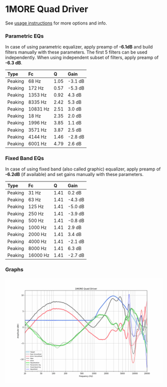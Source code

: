 # 1MORE Quad Driver
See [usage instructions](https://github.com/jaakkopasanen/AutoEq#usage) for more options and info.

### Parametric EQs
In case of using parametric equalizer, apply preamp of **-6.1dB** and build filters manually
with these parameters. The first 5 filters can be used independently.
When using independent subset of filters, apply preamp of **-6.3 dB**.

| Type    | Fc       |    Q | Gain    |
|:--------|:---------|:-----|:--------|
| Peaking | 68 Hz    | 1.05 | -3.1 dB |
| Peaking | 172 Hz   | 0.57 | -5.3 dB |
| Peaking | 1353 Hz  | 0.92 | 4.3 dB  |
| Peaking | 8335 Hz  | 2.42 | 5.3 dB  |
| Peaking | 10831 Hz | 2.51 | 3.0 dB  |
| Peaking | 18 Hz    | 2.35 | 2.0 dB  |
| Peaking | 1996 Hz  | 3.85 | 1.1 dB  |
| Peaking | 3571 Hz  | 3.87 | 2.5 dB  |
| Peaking | 4144 Hz  | 1.46 | -2.8 dB |
| Peaking | 6001 Hz  | 4.79 | 2.6 dB  |

### Fixed Band EQs
In case of using fixed band (also called graphic) equalizer, apply preamp of **-6.2dB**
(if available) and set gains manually with these parameters.

| Type    | Fc       |    Q | Gain    |
|:--------|:---------|:-----|:--------|
| Peaking | 31 Hz    | 1.41 | 0.2 dB  |
| Peaking | 63 Hz    | 1.41 | -4.3 dB |
| Peaking | 125 Hz   | 1.41 | -5.0 dB |
| Peaking | 250 Hz   | 1.41 | -3.9 dB |
| Peaking | 500 Hz   | 1.41 | -0.8 dB |
| Peaking | 1000 Hz  | 1.41 | 2.9 dB  |
| Peaking | 2000 Hz  | 1.41 | 3.4 dB  |
| Peaking | 4000 Hz  | 1.41 | -2.1 dB |
| Peaking | 8000 Hz  | 1.41 | 6.3 dB  |
| Peaking | 16000 Hz | 1.41 | -2.7 dB |

### Graphs
![](./1MORE%20Quad%20Driver.png)